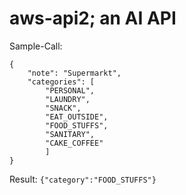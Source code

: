 # aws-api2; an AI API

Sample-Call:
```
{
    "note": "Supermarkt", 
    "categories": [
        "PERSONAL",
        "LAUNDRY",
        "SNACK",
        "EAT_OUTSIDE",
        "FOOD_STUFFS",
        "SANITARY",
        "CAKE_COFFEE"
        ]
}
```

Result:
```{"category":"FOOD_STUFFS"}```
